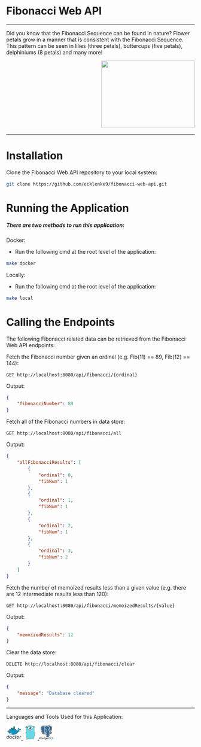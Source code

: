 <h1/>Fibonacci Web API</h1>

---

Did you know that the Fibonacci Sequence can be found in nature? 
Flower petals grow in a manner that is consistent with the Fibonacci Sequence. This pattern can be seen in lilies (three petals), buttercups (five petals), delphiniums (8 petals) and many more!
<p align="right"><img src="https://i0.wp.com/eminimind.com/wp-content/uploads/2018/06/Fibonacci-Nature.jpg?fit=1024%2C768&ssl=1" width="250" height="180"/></p>

---

<h1/>Installation</h1>
Clone the Fibonacci Web API repository to your local system:

```sh 
git clone https://github.com/ecklenke9/fibonacci-web-api.git
```


<h1/>Running the Application</h1>
<h5/>There are two methods to run this application:</h5>

Docker:
* Run the following cmd at the root level of the application:
```sh 
make docker
```

Locally:
* Run the following cmd at the root level of the application:
```sh 
make local
```

<h1/>Calling the Endpoints</h1>
The following Fibonacci related data can be retrieved from the Fibonacci Web API endpoints: 

Fetch the Fibonacci number given an ordinal (e.g. Fib(11) == 89, Fib(12) == 144):
```http request
GET http://localhost:8080/api/fibonacci/{ordinal}
```
Output:
```json
{
    "fibonacciNumber": 89
}
```
Fetch all of the Fibonacci numbers in data store:
```http request
GET http://localhost:8080/api/fibonacci/all
```
Output: 
```json
{
    "allFibonacciResults": [
        {
            "ordinal": 0,
            "fibNum": 1
        },
        {
            "ordinal": 1,
            "fibNum": 1
        },
        {
            "ordinal": 2,
            "fibNum": 1
        },
        {
            "ordinal": 3,
            "fibNum": 2
        }
    ]
}
```
Fetch the number of memoized results less than a given value (e.g. there are 12 intermediate results less than 120):
```http request
GET http://localhost:8080/api/fibonacci/memoizedResults/{value}
```
Output:
```json
{
    "memoizedResults": 12
}
```
Clear the data store:
```http request
DELETE http://localhost:8080/api/fibonacci/clear
```
Output:
```json
{
    "message": "Database cleared"
}
```

---
Languages and Tools Used for this Application:
<p align="left"> <a href="https://www.docker.com/" target="_blank"> <img src="https://raw.githubusercontent.com/devicons/devicon/master/icons/docker/docker-original-wordmark.svg" alt="docker" width="40" height="40"/> </a> <a href="https://golang.org" target="_blank"> <img src="https://raw.githubusercontent.com/devicons/devicon/master/icons/go/go-original.svg" alt="go" width="40" height="40"/> </a> <a href="https://www.postgresql.org" target="_blank"> <img src="https://raw.githubusercontent.com/devicons/devicon/master/icons/postgresql/postgresql-original-wordmark.svg" alt="postgresql" width="40" height="40"/> </a> </p>
